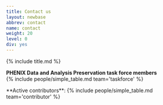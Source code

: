 ```yaml
---
title: Contact us
layout: newbase
abbrev: contact
name: contact
weight: 20
level: 0
div: yes
---
```


{% include title.md %}

**PHENIX Data and Analysis Preservation task force members**<br/>
{% include people/simple_table.md team='taskforce' %}
<p/>
<p/>
**Active contributors**:
{% include people/simple_table.md team='contributor' %}

